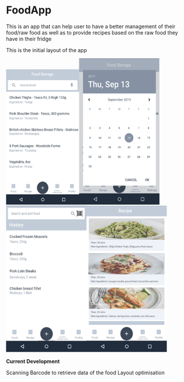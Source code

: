 # FoodApp

This is an app that can help user to have a better management of their food/raw food as well as to provide recipes based on the raw food they have in their fridge

This is the initial layout of the app

<img src="https://github.com/willlam98/FoodApp/blob/master/FoodAppPrototypeImages/FoodStorage.png" height="370" width="200"><img src="https://github.com/willlam98/FoodApp/blob/master/FoodAppPrototypeImages/ChooseDate.png" height="400" width="220"><img src="https://github.com/willlam98/FoodApp/blob/master/FoodAppPrototypeImages/ScanBarcode.png" height="400" width="220"><img src="https://github.com/willlam98/FoodApp/blob/master/FoodAppPrototypeImages/Recipe.png" height="400" width="220">


****************************************************Current Development****************************************************

Scanning Barcode to retrieve data of the food
Layout optimisation


